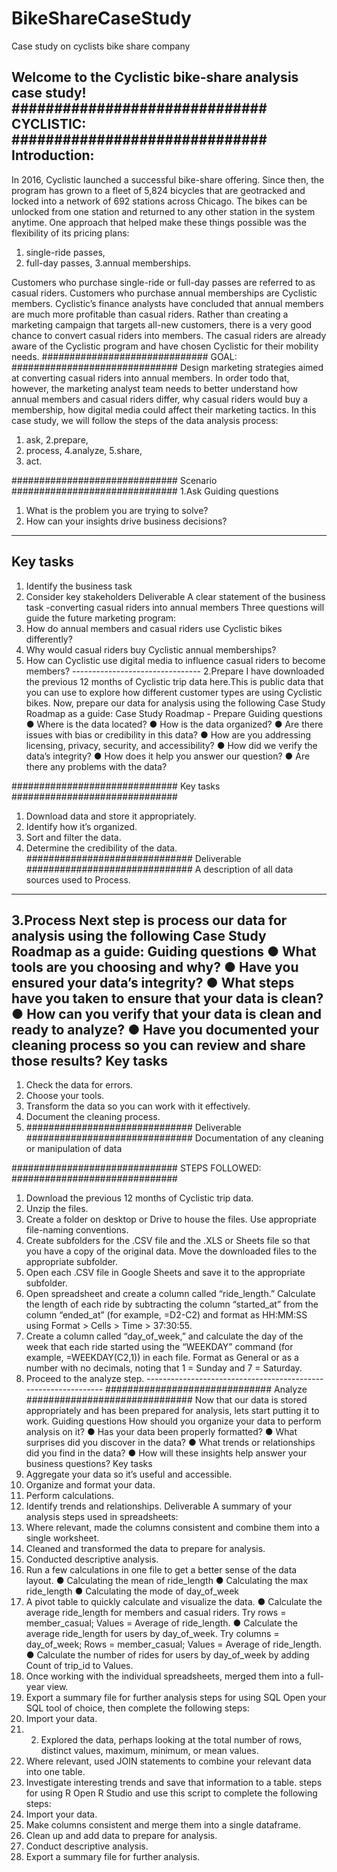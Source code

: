 # BikeShareCaseStudy
Case study on cyclists bike share company

Welcome to the Cyclistic bike-share analysis case study!
##############################
CYCLISTIC:
##############################
Introduction:
------------
In 2016, Cyclistic launched a successful bike-share offering. Since then, the program has grown to a fleet of 5,824 bicycles that are geotracked and locked into a network of 692 stations across Chicago. The bikes can be unlocked from one station and returned to any other station in the system anytime.
One approach that helped make these things possible was the flexibility of its pricing plans:
1. single-ride passes,
2. full-day passes,
3.annual memberships.

Customers who purchase single-ride or full-day passes are referred to as casual riders.
 Customers who purchase annual memberships are Cyclistic members.
Cyclistic’s finance analysts have concluded that annual members are much more profitable than casual riders. Rather than creating a marketing campaign that targets all-new customers, there is a very good chance to convert casual riders into members. The casual riders are already aware of the Cyclistic program and have chosen Cyclistic for their mobility needs.
##############################
GOAL:
##############################
Design marketing strategies aimed at converting casual riders into annual members. In order todo that, however, the marketing analyst team needs to better understand
how annual members and casual riders differ,
why casual riders would buy a membership,
how digital media could affect their marketing tactics.
 In this case study, we will follow the steps of the data analysis process:
1. ask,
2.prepare,
3. process,
4.analyze,
5.share,
6. act.

##############################
Scenario
##############################
1.Ask
  Guiding questions
   1. What is the problem you are trying to solve?
   2. How can your insights drive business decisions?
-------
Key tasks
-------
1. Identify the business task
2. Consider key stakeholders
Deliverable
A clear statement of the business task
  -converting casual riders into annual members
Three questions will guide the future marketing program:
1. How do annual members and casual riders use Cyclistic bikes differently?
2. Why would casual riders buy Cyclistic annual memberships?
3. How can Cyclistic use digital media to influence casual riders to become members?
                                           --------------------------------
2.Prepare
I have downloaded the previous 12 months of Cyclistic trip data
here.This is public data that you can use to explore how different customer types are
using Cyclistic bikes.
Now, prepare our data for analysis using the following Case Study Roadmap as a guide:
Case Study Roadmap - Prepare
Guiding questions
● Where is the data located?
● How is the data organized?
● Are there issues with bias or credibility in this data?
● How are you addressing licensing, privacy, security, and accessibility?
● How did we verify the data’s integrity?
● How does it help you answer our question?
● Are there any problems with the data?

##############################
Key tasks
##############################
1. Download data and store it appropriately.
2. Identify how it’s organized.
3. Sort and filter the data.
4. Determine the credibility of the data.
##############################
Deliverable
##############################
A description of all data sources used to Process.
----------------------------------------------------------------------
3.Process
Next step is process our data for analysis using the following Case Study Roadmap as a guide:
Guiding questions
● What tools are you choosing and why?
● Have you ensured your data’s integrity?
● What steps have you taken to ensure that your data is clean?
● How can you verify that your data is clean and ready to analyze?
● Have you documented your cleaning process so you can review and share those results?
Key tasks
---------
1. Check the data for errors.
2. Choose your tools.
3. Transform the data so you can work with it effectively.
4. Document the cleaning process.
5. ##############################
Deliverable
##############################
Documentation of any cleaning or manipulation of data

##############################
STEPS FOLLOWED:
##############################
1. Download the previous 12 months of Cyclistic trip data.
2. Unzip the files.
3. Create a folder on  desktop or Drive to house the files. Use appropriate file-naming conventions.
4. Create subfolders for the .CSV file and the .XLS or Sheets file so that you have a copy of the original data. Move the
downloaded files to the appropriate subfolder.
5.  Open each .CSV file in Google Sheets and save it to the appropriate subfolder.
6. Open spreadsheet and create a column called “ride_length.” Calculate the length of each ride by subtracting the
column “started_at” from the column “ended_at” (for example, =D2-C2) and format as HH:MM:SS using Format > Cells >
Time > 37:30:55.
7. Create a column called “day_of_week,” and calculate the day of the week that each ride started using the “WEEKDAY”
command (for example, =WEEKDAY(C2,1)) in each file. Format as General or as a number with no decimals, noting that
1 = Sunday and 7 = Saturday.
8. Proceed to the analyze step.
                             ---------------------------------------------------------------
##############################
Analyze
##############################
Now that our data is stored appropriately and has been prepared for analysis, lets start putting it to work.
Guiding questions
 How should you organize your data to perform analysis on it?
● Has your data been properly formatted?
● What surprises did you discover in the data?
● What trends or relationships did you find in the data?
● How will these insights help answer your business questions?
Key tasks
1. Aggregate your data so it’s useful and accessible.
2. Organize and format your data.
3. Perform calculations.
4. Identify trends and relationships.
Deliverable
A summary of your analysis
 steps used in  spreadsheets:
1. Where relevant, made the  columns consistent and combine them into a single worksheet.
2. Cleaned and transformed the  data to prepare for analysis.
3. Conducted descriptive analysis.
4. Run a few calculations in one file to get a better sense of the data layout.
● Calculating the mean of ride_length
● Calculating the max ride_length
● Calculating the mode of day_of_week
5.  A pivot table to quickly calculate and visualize the data.
● Calculate the average ride_length for members and casual riders. Try rows = member_casual; Values = Average of ride_length.
● Calculate the average ride_length for users by day_of_week. Try columns = day_of_week; Rows =
member_casual; Values = Average of ride_length.
● Calculate the number of rides for users by day_of_week by adding Count of trip_id to Values.
7. Once  working with the individual spreadsheets, merged them into a full-year view.
8. Export a summary file for further analysis
steps for using SQL
Open your SQL tool of choice, then complete the following steps:
1. Import your data.
2. 2. Explored the data, perhaps looking at the total number of rows, distinct values, maximum, minimum, or mean values.
3. Where relevant, used JOIN statements to combine your relevant data into one table.
4. Investigate interesting trends and save that information to a table.
steps for using R
Open R Studio and use this script to complete the following steps:
1. Import your data.
2. Make columns consistent and merge them into a single dataframe.
3. Clean up and add data to prepare for analysis.
4. Conduct descriptive analysis.
5. Export a summary file for further analysis.



